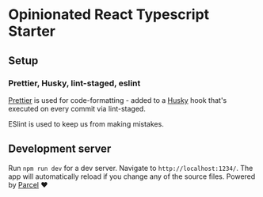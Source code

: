 # Opinionated React Typescript Starter

## Setup

### Prettier, Husky, lint-staged, eslint

[Prettier](https://github.com/prettier/prettier) is used for code-formatting - added to a [Husky](https://github.com/typicode/husky) hook that's executed on every commit via lint-staged.

ESlint is used to keep us from making mistakes.

## Development server

Run `npm run dev` for a dev server. Navigate to `http://localhost:1234/`. The app will automatically reload if you change any of the source files. Powered by [Parcel](https://github.com/parcel-bundler/parcel) ❤️

